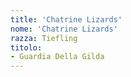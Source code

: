 ```yaml
---
title: 'Chatrine Lizards'
nome: 'Chatrine Lizards'
razza: Tiefling
titolo:
- Guardia Della Gilda
---
```

